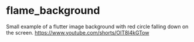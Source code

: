 # flame_background

Small example of a flutter image background with red circle falling down on the screen.
https://www.youtube.com/shorts/OlT8l4kGTow
